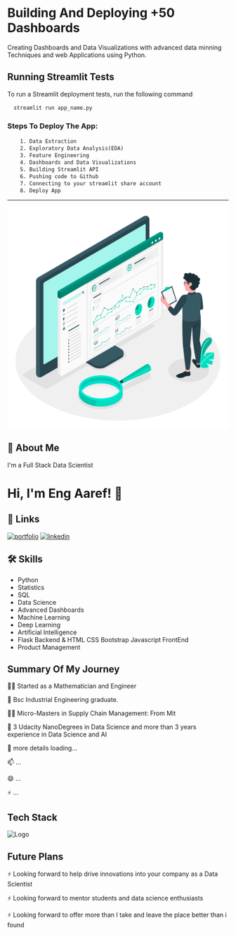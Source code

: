 
# **Building And Deploying +50 Dashboards**

Creating Dashboards and Data Visualizations with advanced data minning Techniques and web Applications using Python.


## Running Streamlit Tests

To run a Streamlit deployment tests, run the following command

```bash
  streamlit run app_name.py
```




### Steps To Deploy The App:


        1. Data Extraction
        2. Exploratory Data Analysis(EDA)
        3. Feature Engineering
        4. Dashboards and Data Visualizations
        5. Building Streamlit API
        6. Pushing code to Github
        7. Connecting to your streamlit share account 
        8. Deploy App


-----------------------------------------------------------------------------------------------------------

![logo](https://github.com/AshrafAaref21/Advanced-Dashboards-Python/blob/main/dashboard_logo.jpg?raw=true)


## 🚀 About Me
I'm a Full Stack Data Scientist


# Hi, I'm Eng Aaref! 👋


## 🔗 Links
[![portfolio](https://img.shields.io/badge/my_portfolio-000?style=for-the-badge&logo=ko-fi&logoColor=white)](https://www.fiverr.com/ashrafaaref?public_mode=true/)
[![linkedin](https://img.shields.io/badge/linkedin-0A66C2?style=for-the-badge&logo=linkedin&logoColor=white)](www.linkedin.com/in/ashraf-aaref-357b54206)


## 🛠 Skills
- Python  
- Statistics 
- SQL 
- Data Science
- Advanced Dashboards
- Machine Learning 
- Deep Learning
- Artificial Intelligence
- Flask Backend & HTML CSS Bootstrap Javascript FrontEnd
- Product Management


## Summary Of My Journey 
👩‍💻 Started as a Mathematician and Engineer

🧠 Bsc Industrial Engineering graduate.

👯‍♀️ Micro-Masters in Supply Chain Management: From Mit

🤔 3 Udacity NanoDegrees in Data Science and more than 3 years experience in Data Science and AI

💬 more details loading...

📫 ...

😄 ...

⚡️ ...



## Tech Stack





![Logo](https://businesstoys.in/assets/programs/full-stack-data-science-professional-program/tools.png)



## Future Plans 
⚡️ Looking forward to help drive innovations into your company as a Data Scientist

⚡️ Looking forward to mentor students and data science enthusiasts

⚡️ Looking forward to offer more than I take and leave the place better than i found



